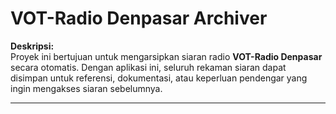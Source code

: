 # VOT-Radio Denpasar Archiver

**Deskripsi:**  
Proyek ini bertujuan untuk mengarsipkan siaran radio **VOT-Radio Denpasar** secara otomatis. Dengan aplikasi ini, seluruh rekaman siaran dapat disimpan untuk referensi, dokumentasi, atau keperluan pendengar yang ingin mengakses siaran sebelumnya.

---
